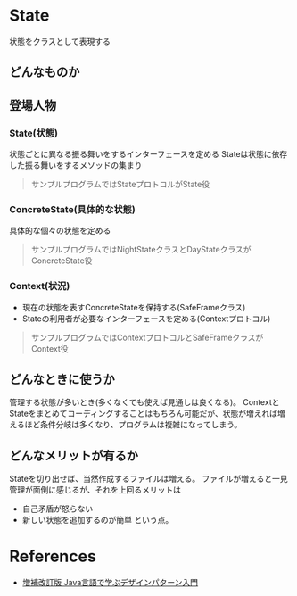 # State
状態をクラスとして表現する

## どんなものか

## 登場人物
### State(状態)
状態ごとに異なる振る舞いをするインターフェースを定める
Stateは状態に依存した振る舞いをするメソッドの集まり
> サンプルプログラムではStateプロトコルがState役

### ConcreteState(具体的な状態)
具体的な個々の状態を定める
> サンプルプログラムではNightStateクラスとDayStateクラスがConcreteState役

### Context(状況)
- 現在の状態を表すConcreteStateを保持する(SafeFrameクラス)
- Stateの利用者が必要なインターフェースを定める(Contextプロトコル)
> サンプルプログラムではContextプロトコルとSafeFrameクラスがContext役

## どんなときに使うか
管理する状態が多いとき(多くなくても使えば見通しは良くなる)。
ContextとStateをまとめてコーディングすることはもちろん可能だが、状態が増えれば増えるほど条件分岐は多くなり、プログラムは複雑になってしまう。

## どんなメリットが有るか
Stateを切り出せば、当然作成するファイルは増える。
ファイルが増えると一見管理が面倒に感じるが、それを上回るメリットは
- 自己矛盾が怒らない
- 新しい状態を追加するのが簡単
という点。

# References
- [増補改訂版 Java言語で学ぶデザインパターン入門](https://www.hyuki.com/dp/)
